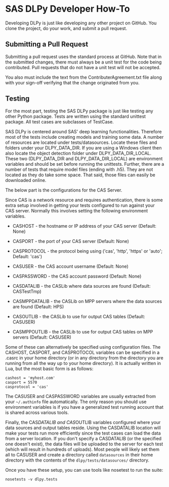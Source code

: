 # SAS DLPy Developer How-To

Developing DLPy is just like developing any 
other project on GitHub.  You clone the project, do your work, 
and submit a pull request.  


## Submitting a Pull Request

Submitting a pull request uses the standard process at GitHub.
Note that in the submitted changes, there must always be a unit test
for the code being contributed.  Pull requests that do not have a
unit test will not be accepted.

You also must include the text from the ContributerAgreement.txt file
along with your sign-off verifying that the change originated from you.

## Testing

For the most part, testing the SAS DLPy package is just like testing
any other Python package.  Tests are written using the standard unittest
package.  All test cases are subclasses of TestCase.  

SAS DLPy is centered around SAS' deep learning functionalities. Therefore
most of the tests include creating models and training some data. 
A number of resources are located under tests/datasources. Locate
these files and folders under your DLPY_DATA_DIR. If you are using
a Windows client then also locate the object detection folder under 
DLPY_DATA_DIR_LOCAL. These two (DLPY_DATA_DIR and DLPY_DATA_DIR_LOCAL)
are environment variables and should be set before running the unittests.
Further, there are a number of tests that require model files (ending with .h5).
They are not located as they do take some space. That said, those files can 
easily be downloaded online.

The below part is the configurations for the CAS Server.

Since CAS is a network resource and requires authentication, there is
some extra setup involved in getting your tests configured to run 
against your CAS server.  Normally this involves setting the following
environment variables.

* CASHOST - the hostname or IP address of your CAS server (Default: None)
* CASPORT - the port of your CAS server (Default: None)
* CASPROTOCOL - the protocol being using ('cas', 'http', 'https' or 'auto'; Default: 'cas')

* CASUSER - the CAS account username (Default: None)
* CASPASSWORD - the CAS account password (Default: None)

* CASDATALIB    - the CASLib where data sources are found (Default: CASTestTmp)
* CASMPPDATALIB - the CASLib on MPP servers where the data sources are found (Default: HPS)
* CASOUTLIB     - the CASLib to use for output CAS tables (Default: CASUSER)
* CASMPPOUTLIB  - the CASLib to use for output CAS tables on MPP servers (Default: CASUSER)

Some of these can alternatively be specified using configuration files.
The CASHOST, CASPORT, and CASPROTOCOL variables can be specified in a .casrc
in your home directory (or in any directory from the directory you are 
running from all the way up to your home directory).  It is actually written
in Lua, but the most basic form is as follows:

    cashost = 'myhost.com'
    casport = 5570
    casprotocol = 'cas'

The CASUSER and CASPASSWORD variables are usually extracted from your
`~/.authinfo` file automatically.  The only reason you should use environment
variables is if you have a generalized test running account that is
shared across various tools.

Finally, the CAS*DATALIB and CAS*OUTLIB variables configured where your
data sources and output tables reside.  Using the CASDATALIB location 
will make your tests run more efficiently since the test cases can load
the data from a server location.  If you don't specify a CASDATALIB (or
the specified one doesn't exist), the data files will be uploaded to the
server for each test (which will result in hundreds of uploads).  Most
people will likely set them all to CASUSER and create a directory called
`datasources` in their home directory with the contents of the 
`dlpy/tests/datasources/` directory.

Once you have these setup, you can use tools like nosetest to run the suite:

    nosetests -v dlpy.tests
